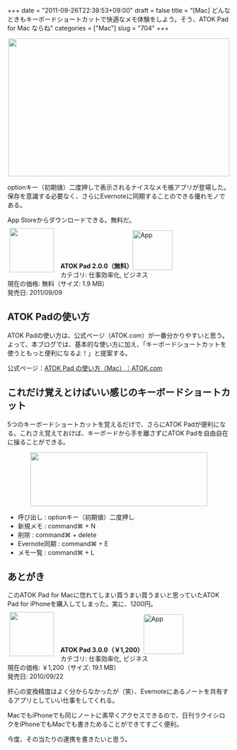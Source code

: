 +++
date = "2011-09-26T22:39:53+09:00"
draft = false
title = "[Mac] どんなときもキーボードショートカットで快適なメモ体験をしよう。そう、ATOK Pad for Mac ならね"
categories = ["Mac"]
slug = "704"
+++

<img style="display:block; margin-left:auto; margin-right:auto;" src="/images/2011/09/0704_1.jpeg" border="0" width="500" height="312" />

optionキー（初期値）二度押しで表示されるナイスなメモ帳アプリが登場した。保存を意識する必要なく、さらにEvernoteに同期することのできる優れモノである。

App Storeからダウンロードできる。無料だ。

<a href="https://itunes.apple.com/jp/app/id460883588?mt=8&uo=4&at=11l3RT" target="_blank" rel="nofollow"><img width="100" class="alignleft" align="left" src="http://a4.mzstatic.com/us/r1000/099/Purple/6c/ae/8b/mzi.oauvlpvw.100x100-75.png" style="margin: -5px 15px 1px 5px;"></a><strong> ATOK Pad 2.0.0（無料）</strong><a href="https://itunes.apple.com/jp/app/id460883588?mt=8&uo=4&at=11l3RT" target="_blank" rel="nofollow"><img src="/images/2012/12/viewinitunes_jp.png" style="vertical-align:bottom;" width="90" alt="App"></a><br> カテゴリ: 仕事効率化, ビジネス<br> 現在の価格: 無料（サイズ: 1.9 MB）<br> 発売日: 2011/09/09<br style="clear: both;">

<h2>ATOK Padの使い方</h2>

ATOK Padの使い方は、公式ページ（ATOK.com）が一番分かりやすいと思う。よって、本ブログでは、基本的な使い方に加え、「キーボードショートカットを使うともっと便利になるよ！」と提案する。

公式ページ：<a href="http://www.atok.com/useful/valueup/atokpad/mac.html" target="_blank">ATOK Pad の使い方（Mac）｜ATOK.com</a>


<h2>これだけ覚えとけばいい感じのキーボードショートカット</h2>

5つのキーボードショートカットを覚えるだけで、さらにATOK Padが便利になる。これさえ覚えておけば、キーボードから手を離さずにATOK Padを自由自在に操ることができる。

<img style="display:block; margin-left:auto; margin-right:auto;" src="/images/2011/09/0704_2.png" border="0" width="400" height="122" />

<ul>
<li>呼び出し : optionキー（初期値）二度押し</li>
<li>新規メモ : command⌘ + N</li>
<li>削除 : command⌘ + delete</li>
<li>Evernote同期 : command⌘ + E</li>
<li>メモ一覧 : command⌘ + L</li></ul>

<h2>あとがき</h2>

このATOK Pad for Macに惚れてしまい買うまい買うまいと思っていたATOK Pad for iPhoneを購入してしまった。実に、1200円。

<a href="https://itunes.apple.com/jp/app/id390360999?mt=8&uo=4&at=11l3RT" target="_blank" rel="nofollow"><img width="100" class="alignleft" align="left" src="http://a2.mzstatic.com/us/r1000/077/Purple/3e/8d/6e/mzl.wcnerfrh.100x100-75.jpg" style="margin: -5px 15px 1px 5px;"></a><strong> ATOK Pad 3.0.0（￥1,200）</strong><a href="https://itunes.apple.com/jp/app/id390360999?mt=8&uo=4&at=11l3RT" target="_blank" rel="nofollow"><img src="/images/2012/12/viewinitunes_jp.png" style="vertical-align:bottom;" width="90" alt="App"></a><br> カテゴリ: 仕事効率化, ビジネス<br> 現在の価格: ￥1,200（サイズ: 19.1 MB）<br> 発売日: 2010/09/22<br style="clear: both;">

肝心の変換精度はよく分からなかったが（笑）、Evernoteにあるノートを共有するアプリとしていい仕事をしてくれる。

MacでもiPhoneでも同じノートに素早くアクセスできるので、日刊ラクイシロクをiPhoneでもMacでも書きためることができてすごく便利。

今度、その当たりの連携を書きたいと思う。
